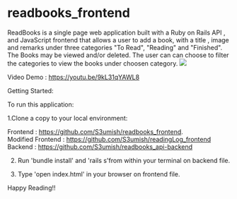 # readbooks_frontend

ReadBooks is a single page web application built with a Ruby on Rails API , and JavaScript frontend that allows a user to add a book, with a title , image and remarks under three categories "To Read", "Reading" and "Finished". The Books may be viewed and/or deleted. The user can can choose to filter the categories to view the books under choosen category.
![](https://media.giphy.com/media/iDBAvQ35bySv3n4vfm/giphy.gif)

Video Demo : https://youtu.be/9kL31qYAWL8

Getting Started:

To run this application:

1.Clone a copy to your local environment:                 

   Frontend : https://github.com/S3umish/readbooks_frontend.   
   Modified Frontend : https://github.com/S3umish/readingLog_frontend         
   Backend : https://github.com/S3umish/readbooks_api-backend

2. Run 'bundle install' and 'rails s'from within your terminal on backend file.

3. Type 'open index.html' in your browser on frontend file.

Happy Reading!!
